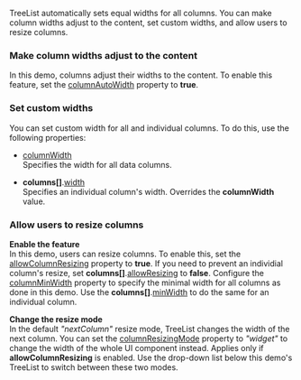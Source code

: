 TreeList automatically sets equal widths for all columns. You can make column widths adjust to the content, set custom widths, and allow users to resize columns.

### Make column widths adjust to the content
In this demo, columns adjust their widths to the content. To enable this feature, set the [columnAutoWidth](/Documentation/ApiReference/UI_Components/dxTreeList/Configuration/#columnAutoWidth) property to **true**.

### Set custom widths
You can set custom width for all and individual columns. To do this, use the following properties:

* [columnWidth](/Documentation/ApiReference/UI_Components/dxTreeList/Configuration/#columnWidth)          
Specifies the width for all data columns.

* **columns[]**.[width](/Documentation/ApiReference/UI_Components/dxTreeList/Configuration/columns/#width)           
Specifies an individual column's width. Overrides the **columnWidth** value.

### Allow users to resize columns

**Enable the feature**                  
In this demo, users can resize columns. To enable this, set the [allowColumnResizing](/Documentation/ApiReference/UI_Components/dxTreeList/Configuration/#allowColumnResizing) property to **true**. If you need to prevent an individial column's resize, set **columns[]**.[allowResizing](/Documentation/ApiReference/UI_Components/dxTreeList/Configuration/columns/#allowResizing) to **false**. Сonfigure the [columnMinWidth](/Documentation/ApiReference/UI_Components/dxTreeList/Configuration/#columnMinWidth) property to specify the minimal width for all columns as done in this demo. Use the **columns[]**.[minWidth](/Documentation/ApiReference/UI_Components/dxTreeList/Configuration/columns/#minWidth) to do the same for an individual column.

**Change the resize mode**          
In the default *"nextColumn"* resize mode, TreeList changes the width of the next column. You can set the [columnResizingMode](/Documentation/ApiReference/UI_Components/dxTreeList/Configuration/#columnResizingMode) property to *"widget"* to change the width of the whole UI component instead. Applies only if **allowColumnResizing** is enabled. Use the drop-down list below this demo's TreeList to switch between these two modes.
